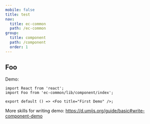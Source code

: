```yaml
---
mobile: false
title: test
nav:
  title: ec-common
  path: /ec-common
group:
  title: component
  path: /component
  order: 1
---
```


## Foo

Demo:

```tsx
import React from 'react';
import Foo from 'ec-common/lib/component/index';

export default () => <Foo title="First Demo" />;
```

More skills for writing demo: https://d.umijs.org/guide/basic#write-component-demo
